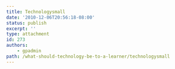 ```yaml
---
title: Technologysmall
date: '2010-12-06T20:56:18-08:00'
status: publish
excerpt: ''
type: attachment
id: 273
authors:
    - gpadmin
path: /what-should-technology-be-to-a-learner/technologysmall
---
```

<!DOCTYPE html PUBLIC "-//W3C//DTD HTML 4.0 Transitional//EN" "http://www.w3.org/TR/REC-html40/loose.dtd">
<?xml encoding="UTF-8">
